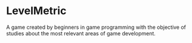 # LevelMetric
A game created by beginners in game programming with the objective of studies about the most relevant areas of game development.
